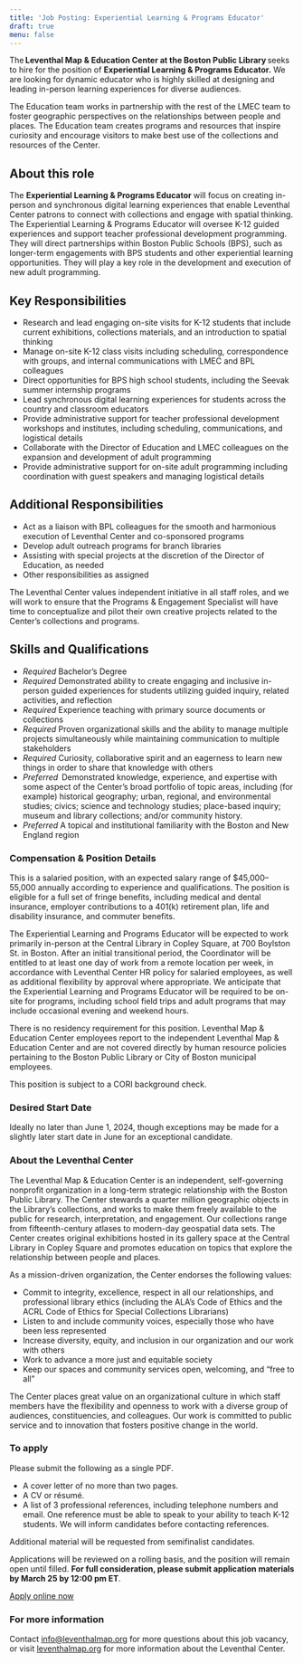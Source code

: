 ```yaml
---
title: 'Job Posting: Experiential Learning & Programs Educator'
draft: true
menu: false
---
```


The **Leventhal Map & Education Center at the Boston Public Library** seeks to hire for the position of **Experiential Learning & Programs Educator.** We are looking for dynamic educator who is highly skilled at designing and leading in-person learning experiences for diverse audiences. 

The Education team works in partnership with the rest of the LMEC team to foster geographic perspectives on the relationships between people and places. The Education team creates programs and resources that inspire curiosity and encourage visitors to make best use of the collections and resources of the Center. 

## About this role

The **Experiential Learning & Programs Educator** will focus on creating in-person and synchronous digital learning experiences that enable Leventhal Center patrons to connect with collections and engage with spatial thinking. The Experiential Learning & Programs Educator will oversee K-12 guided experiences and support teacher professional development programming. They will direct partnerships within Boston Public Schools (BPS), such as longer-term engagements with BPS students and other experiential learning opportunities. They will play a key role in the development and execution of new adult programming. 

## Key Responsibilities

- Research and lead engaging on-site visits for K-12 students that include current exhibitions, collections materials, and an introduction to spatial thinking
- Manage on-site K-12 class visits including scheduling, correspondence with groups, and internal communications with LMEC and BPL colleagues
- Direct opportunities for BPS high school students, including the Seevak summer internship programs
- Lead synchronous digital learning experiences for students across the country and classroom educators
- Provide administrative support for teacher professional development workshops and institutes, including scheduling, communications, and logistical details
- Collaborate with the Director of Education and LMEC colleagues on the expansion and development of adult programming
- Provide administrative support for on-site adult programming including coordination with guest speakers and managing logistical details

## Additional Responsibilities

- Act as a liaison with BPL colleagues for the smooth and harmonious execution of Leventhal Center and co-sponsored programs
- Develop adult outreach programs for branch libraries
- Assisting with special projects at the discretion of the Director of Education, as needed
- Other responsibilities as assigned

The Leventhal Center values independent initiative in all staff roles, and we will work to ensure that the Programs & Engagement Specialist will have time to conceptualize and pilot their own creative projects related to the Center’s collections and programs.

## Skills and Qualifications

- *Required* Bachelor’s Degree
- *Required* Demonstrated ability to create engaging and inclusive in-person guided experiences for students utilizing guided inquiry, related activities, and reflection
- *Required* Experience teaching with primary source documents or collections
- *Required* Proven organizational skills and the ability to manage multiple projects simultaneously while maintaining communication to multiple stakeholders
- *Required* Curiosity, collaborative spirit and an eagerness to learn new things in order to share that knowledge with others
- *Preferred*  Demonstrated knowledge, experience, and expertise with some aspect of the Center’s broad portfolio of topic areas, including (for example) historical geography; urban, regional, and environmental studies; civics; science and technology studies; place-based inquiry; museum and library collections; and/or community history.
- *Preferred*  A topical and institutional familiarity with the Boston and New England region

### Compensation & Position Details

This is a salaried position, with an expected salary range of $45,000–55,000 annually according to experience and qualifications. The position is eligible for a full set of fringe benefits, including medical and dental insurance, employer contributions to a 401(k) retirement plan, life and disability insurance, and commuter benefits.

The Experiential Learning and Programs Educator will be expected to work primarily in-person at the Central Library in Copley Square, at 700 Boylston St. in Boston. After an initial transitional period, the Coordinator will be entitled to at least one day of work from a remote location per week, in accordance with Leventhal Center HR policy for salaried employees, as well as additional flexibility by approval where appropriate. We anticipate that the Experiential Learning and Programs Educator will be required to be on-site for programs, including school field trips and adult programs that may include occasional evening and weekend hours. 

There is no residency requirement for this position. Leventhal Map & Education Center employees report to the independent Leventhal Map & Education Center and are not covered directly by human resource policies pertaining to the Boston Public Library or City of Boston municipal employees.

This position is subject to a CORI background check.

### Desired Start Date

Ideally no later than June 1, 2024, though exceptions may be made for a slightly later start date in June for an exceptional candidate.

### About the Leventhal Center

The Leventhal Map & Education Center is an independent, self-governing nonprofit organization in a long-term strategic relationship with the Boston Public Library. The Center stewards a quarter million geographic objects in the Library’s collections, and works to make them freely available to the public for research, interpretation, and engagement. Our collections range from fifteenth-century atlases to modern-day geospatial data sets. The Center creates original exhibitions hosted in its gallery space at the Central Library in Copley Square and promotes education on topics that explore the relationship between people and places.

As a mission-driven organization, the Center endorses the following values:

- Commit to integrity, excellence, respect in all our relationships, and professional library ethics (including the ALA’s Code of Ethics and the ACRL Code of Ethics for Special Collections Librarians)
- Listen to and include community voices, especially those who have been less represented
- Increase diversity, equity, and inclusion in our organization and our work with others
- Work to advance a more just and equitable society
- Keep our spaces and community services open, welcoming, and “free to all”

The Center places great value on an organizational culture in which staff members have the flexibility and openness to work with a diverse group of audiences, constituencies, and colleagues. Our work is committed to public service and to innovation that fosters positive change in the world.

### To apply

Please submit the following as a single PDF.

- A cover letter of no more than two pages.
- A CV or résumé.
- A list of 3 professional references, including telephone numbers and email. One reference must be able to speak to your ability to teach K-12 students. We will inform candidates before contacting references.

Additional material will be requested from semifinalist candidates.

Applications will be reviewed on a rolling basis, and the position will remain open until filled. **For full consideration, please submit application materials by March 25 by 12:00 pm ET**.

<a href="https://tally.so/r/mDdb9E" class="btn btn-lg btn-primary-outline">Apply online now</a>

### For more information

Contact [info@leventhalmap.org](mailto:info@leventhalmap.org) for more questions about this job vacancy, or visit [leventhalmap.org](https://leventhalmap.org/) for more information about the Leventhal Center.